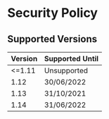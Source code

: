 # Security Policy

## Supported Versions

Version | Supported Until
--- | ---
<=1.11 | Unsupported
1.12 | 30/06/2022
1.13 | 31/10/2021
1.14 | 31/06/2022
